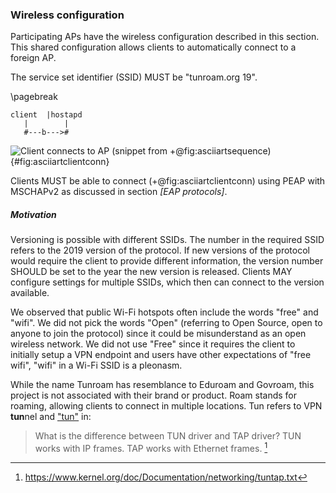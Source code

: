 ### Wireless configuration

Participating APs have the wireless configuration described in this section.
This shared configuration allows clients to automatically connect to a foreign AP.

The service set identifier (SSID)
MUST
be
"tunroam.org 19".

\pagebreak
```
client  |hostapd
   |        |
   #---b--->#
```
![Client connects to AP (snippet from +@fig:asciiartsequence)](/pixel.png){#fig:asciiartclientconn}


Clients MUST be able to connect (+@fig:asciiartclientconn)
using PEAP with MSCHAPv2
as discussed in section *[EAP protocols]*.


##### Motivation

Versioning is possible with different SSIDs.
The number in the required SSID
refers to the 2019 version of the protocol.
If new versions of the protocol would
require the client to provide different information,
the version number
SHOULD
be set to the year the new version is released.
Clients
MAY
configure settings for multiple SSIDs,
which then can connect to the version available.

We observed that public Wi-Fi hotspots often include
the words "free" and "wifi".
We did not pick the words "Open"
(referring to Open Source, open to anyone to join the protocol)
since it could be misunderstand as an open wireless network.
We did not use "Free" since it requires the client to initially setup a VPN endpoint
and users have other expectations of "free wifi",
"wifi" in a Wi-Fi SSID is a pleonasm.

While the name Tunroam
has resemblance to Eduroam and Govroam,
this project is not associated with their brand or product.
Roam stands for roaming, allowing clients to connect in multiple locations.
Tun refers to VPN **tun**nel and
["tun"](https://github.com/torvalds/linux/blob/master/Documentation/networking/tuntap.txt#L214)
in:

> What is the difference between TUN driver and TAP driver?
> TUN works with IP frames. TAP works with Ethernet frames.
[^tunkernel]

[^tunkernel]: https://www.kernel.org/doc/Documentation/networking/tuntap.txt

